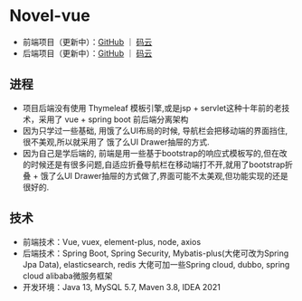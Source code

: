 # Novel-vue

- 前端项目（更新中）：[GitHub](https://github.com/haohao2333333/novel-vue) ｜ [码云]()
- 后端项目（更新中）：[GitHub](https://github.com/haohao2333333/novel-Java) ｜ [码云]()

## 进程

- 项目后端没有使用 Thymeleaf 模板引擎,或是jsp + servlet这种十年前的老技术，采用了 vue + spring boot 前后端分离架构
- 因为只学过一些基础, 用饿了么UI布局的时候, 导航栏会把移动端的界面挡住,很不美观,所以就采用了 饿了么UI Drawer抽屉的方式.
- 因为自己是学后端的, 前端是用一些基于bootstrap的响应式模板写的,但在改的时候还是有很多问题,自适应折叠导航栏在移动端打不开,就用了bootstrap折叠 + 饿了么UI Drawer抽屉的方式做了,界面可能不太美观,但功能实现的还是很好的.

## 技术

- 前端技术：Vue, vuex, element-plus, node, axios
- 后端技术：Spring Boot, Spring Security, Mybatis-plus(大佬可改为Spring Jpa Data), elasticsearch, redis   大佬可加一些Spring cloud, dubbo, spring cloud alibaba微服务框架
- 开发环境：Java 13, MySQL 5.7, Maven 3.8, IDEA 2021
